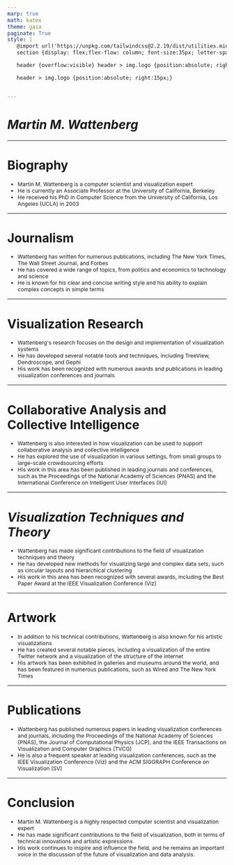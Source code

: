 ```yaml
---
marp: true
math: katex
theme: gaia
paginate: True
style: |
   @import url('https://unpkg.com/tailwindcss@2.2.19/dist/utilities.min.css');
   section {display: flex;flex-flow: column; font-size:35px; letter-spacing:1.4px;}

   header {overflow:visible} header > img.logo {position:absolute; right:15px;}

   header > img.logo {position:absolute; right:15px;}


---
```

<!-- backgroundColor: white -->
<!-- _class: lead -->

 # _Martin M. Wattenberg_

---
<style scoped>p,li {font-size:0.88em}</style>

 # Biography

- Martin M. Wattenberg is a computer scientist and visualization expert
- He is currently an Associate Professor at the University of California, Berkeley
- He received his PhD in Computer Science from the University of California, Los Angeles (UCLA) in 2003

---
<style scoped>p,li {font-size:0.88em}</style>

 # Journalism

- Wattenberg has written for numerous publications, including The New York Times, The Wall Street Journal, and Forbes
- He has covered a wide range of topics, from politics and economics to technology and science
- He is known for his clear and concise writing style and his ability to explain complex concepts in simple terms

---
<style scoped>p,li {font-size:0.88em}</style>

 # **Visualization Research**

- Wattenberg's research focuses on the design and implementation of visualization systems
- He has developed several notable tools and techniques, including TreeView, Dendroscope, and Gephi
- His work has been recognized with numerous awards and publications in leading visualization conferences and journals

---
<style scoped>p,li {font-size:0.88em}</style>

 # Collaborative Analysis and Collective Intelligence

- Wattenberg is also interested in how visualization can be used to support collaborative analysis and collective intelligence
- He has explored the use of visualization in various settings, from small groups to large-scale crowdsourcing efforts
- His work in this area has been published in leading journals and conferences, such as the Proceedings of the National Academy of Sciences (PNAS) and the International Conference on Intelligent User Interfaces (IUI)

---
<style scoped>p,li {font-size:0.88em}</style>

 # _Visualization Techniques and Theory_
- Wattenberg has made significant contributions to the field of visualization techniques and theory
- He has developed new methods for visualizing large and complex data sets, such as circular layouts and hierarchical clustering
- His work in this area has been recognized with several awards, including the Best Paper Award at the IEEE Visualization Conference (Viz)


---
<style scoped>p,li {font-size:0.88em}</style>

 # Artwork
- In addition to his technical contributions, Wattenberg is also known for his artistic visualizations
- He has created several notable pieces, including a visualization of the entire Twitter network and a visualization of the structure of the internet
- His artwork has been exhibited in galleries and museums around the world, and has been featured in numerous publications, such as Wired and The New York Times


---
<style scoped>p,li {font-size:0.92em}</style>

 # Publications

- Wattenberg has published numerous papers in leading visualization conferences and journals, including the Proceedings of the National Academy of Sciences (PNAS), the Journal of Computational Physics (JCP), and the IEEE Transactions on Visualization and Computer Graphics (TVCG)
- He is also a frequent speaker at leading visualization conferences, such as the IEEE Visualization Conference (Viz) and the ACM SIGGRAPH Conference on Visualization (SV)

---
<style scoped>p,li {font-size:0.88em}</style>

 # Conclusion

- Martin M. Wattenberg is a highly respected computer scientist and visualization expert
- He has made significant contributions to the field of visualization, both in terms of technical innovations and artistic expressions
- His work continues to inspire and influence the field, and he remains an important voice in the discussion of the future of visualization and data analysis.